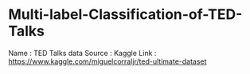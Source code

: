 # Multi-label-Classification-of-TED-Talks
Name : TED Talks data
Source : Kaggle
Link : https://www.kaggle.com/miguelcorraljr/ted-ultimate-dataset

